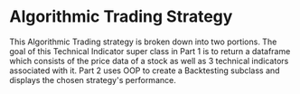 # Algorithmic Trading Strategy
This Algorithmic Trading strategy is broken down into two portions. 
The goal of this Technical Indicator super class in Part 1 is to return a dataframe which consists of the price data of a stock as well as 3 technical indicators associated with it. Part 2 uses OOP to create a Backtesting subclass and displays the chosen strategy's performance.
